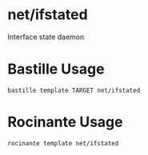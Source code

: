 # net/ifstated
Interface state daemon


# Bastille Usage
```shell
bastille template TARGET net/ifstated
```

# Rocinante Usage
```shell
rocinante template net/ifstated
```
